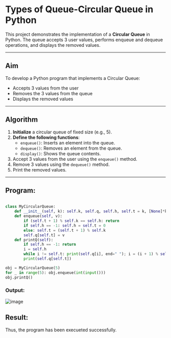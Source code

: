 #  Types of Queue-Circular Queue in Python

This project demonstrates the implementation of a **Circular Queue** in Python. The queue accepts 3 user values, performs enqueue and dequeue operations, and displays the removed values.

---

##  Aim

To develop a Python program that implements a Circular Queue:
- Accepts 3 values from the user
- Removes the 3 values from the queue
- Displays the removed values

---

##  Algorithm

1. **Initialize** a circular queue of fixed size (e.g., 5).
2. **Define the following functions**:
   - `enqueue()`: Inserts an element into the queue.
   - `dequeue()`: Removes an element from the queue.
   - `display()`: Shows the queue contents.
3. Accept 3 values from the user using the `enqueue()` method.
4. Remove 3 values using the `dequeue()` method.
5. Print the removed values.

---

##  Program:
```python

class MyCircularQueue:
    def __init__(self, k): self.k, self.q, self.h, self.t = k, [None]*k, -1, -1
    def enqueue(self, v):
        if (self.t + 1) % self.k == self.h: return
        if self.h == -1: self.h = self.t = 0
        else: self.t = (self.t + 1) % self.k
        self.q[self.t] = v
    def printQ(self):
        if self.h == -1: return
        i = self.h
        while i != self.t: print(self.q[i], end=" "); i = (i + 1) % self.k
        print(self.q[self.t])

obj = MyCircularQueue(5)
for _ in range(5): obj.enqueue(int(input()))
obj.printQ()
```

### Output:
![image](https://github.com/user-attachments/assets/55170a61-f016-45a4-ada3-d6e6d385cf53)

## Result:
Thus, the program has been execueted successfully.
